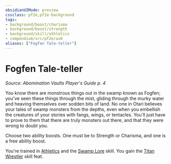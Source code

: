 ```yaml
---
obsidianUIMode: preview
cssclass: pf2e,pf2e-background
tags:
- background/boost/charisma
- background/boost/strength
- background/skill/athletics
- compendium/src/pf2e/av0
aliases: ["Fogfen Tale-teller"]
---
```

# Fogfen Tale-teller
*Source: Abomination Vaults Player's Guide p. 4*  

You know there are monstrous things out in the swamp known as Fogfen; you've seen these things through the mist, gliding through the murky water and heaving themselves over sodden bits of land. No one in Otari believes your tales of swamp monsters from the depths, even when you embellish the creatures of your stories with fangs, wings, or tentacles. You'll just have to prove to them that there are truly monsters out there, and that they were wrong to doubt you.

Choose two ability boosts. One must be to Strength or Charisma, and one is a free ability boost.

You're trained in [Athletics](skills.md#Athletics) and the [Swamp Lore](skills.md#Lore) skill. You gain the [Titan Wrestler](titan-wrestler.md) skill feat.